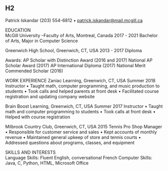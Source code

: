 ## H2
Patrick Iskandar
	(203) 554-6812 • patrick.iskandar@mail.mcgill.ca

EDUCATION		 
McGill University –Faculty of Arts, Montreal, Canada	2017 - 2021
Bachelor of Arts, Major in Computer Science	

Greenwich High School, Greenwich, CT, USA	2013 - 2017
Diploma

Awards: 
AP Scholar with Distinction Award (2016 and 2017)
National AP Scholar Award (2017)
AP International Diploma (2017)
National Merit Commended Scholar (2016)

WORK EXPERIENCE	
Zaniac Learning, Greenwich, CT, USA 	Summer 2018
Instructor
•	Taught math, computer programming, and music production to students
•	Took calls and helped parents at front desk
•	Facilitated course registration and updating company website

Brain Boost Learning, Greenwich, CT, USA 	Summer 2017
Instructor
•	Taught math and computer programming to students
•	Took calls at front desk
•	Helped with course registration

Milbrook Country Club, Greenwich, CT, USA 	2015
Tennis Pro Shop Manager
•	Responsible for customer service and sales
•	Kept accounts of monthly revenue
•	Maintained general upkeep of store and tennis courts
•	Addressed questions about programs, classes, and equipment

SKILLS AND INTERESTS	
Language Skills: Fluent English, conversational French
Computer Skills: Java, C, Python, HTML, Microsoft Office

